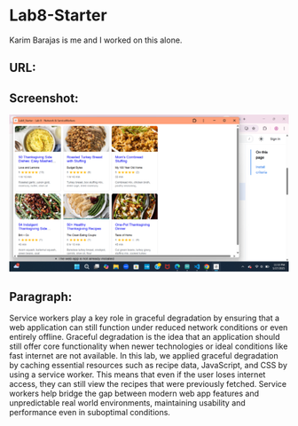 # Lab8-Starter

Karim Barajas is me and I worked on this alone.

## URL:


## Screenshot:
![Recipe Card Screenshot](pwa.png)

## Paragraph:

Service workers play a key role in graceful degradation by ensuring that a web application can still function under reduced network conditions or even entirely offline. Graceful degradation is the idea that an application should still offer core functionality when newer technologies or ideal conditions like fast internet are not available. In this lab, we applied graceful degradation by caching essential resources such as recipe data, JavaScript, and CSS by using a service worker. This means that even if the user loses internet access, they can still view the recipes that were previously fetched. Service workers help bridge the gap between modern web app features and unpredictable real world environments, maintaining usability and performance even in suboptimal conditions.

